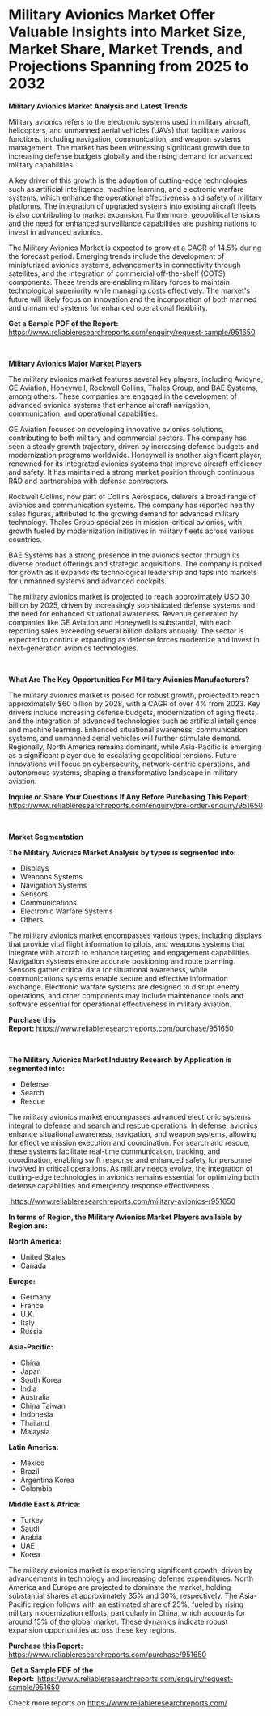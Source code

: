 <p><h1>Military Avionics Market Offer Valuable Insights into Market Size, Market Share, Market Trends, and Projections Spanning from 2025 to 2032</h1></p><p><strong>Military Avionics Market Analysis and Latest Trends</strong></p>
<p><p>Military avionics refers to the electronic systems used in military aircraft, helicopters, and unmanned aerial vehicles (UAVs) that facilitate various functions, including navigation, communication, and weapon systems management. The market has been witnessing significant growth due to increasing defense budgets globally and the rising demand for advanced military capabilities. </p><p>A key driver of this growth is the adoption of cutting-edge technologies such as artificial intelligence, machine learning, and electronic warfare systems, which enhance the operational effectiveness and safety of military platforms. The integration of upgraded systems into existing aircraft fleets is also contributing to market expansion. Furthermore, geopolitical tensions and the need for enhanced surveillance capabilities are pushing nations to invest in advanced avionics.</p><p>The Military Avionics Market is expected to grow at a CAGR of 14.5% during the forecast period. Emerging trends include the development of miniaturized avionics systems, advancements in connectivity through satellites, and the integration of commercial off-the-shelf (COTS) components. These trends are enabling military forces to maintain technological superiority while managing costs effectively. The market's future will likely focus on innovation and the incorporation of both manned and unmanned systems for enhanced operational flexibility.</p></p>
<p><strong>Get a Sample PDF of the Report:&nbsp;</strong> <a href="https://www.reliableresearchreports.com/enquiry/request-sample/951650?utm_campaign=3191&utm_medium=2&utm_source=Github&utm_content=ia&utm_term=06032025&utm_id=military-avionics">https://www.reliableresearchreports.com/enquiry/request-sample/951650</a></p>
<p>&nbsp;</p>
<p><strong>Military Avionics Major Market Players</strong></p>
<p><p>The military avionics market features several key players, including Avidyne, GE Aviation, Honeywell, Rockwell Collins, Thales Group, and BAE Systems, among others. These companies are engaged in the development of advanced avionics systems that enhance aircraft navigation, communication, and operational capabilities.</p><p>GE Aviation focuses on developing innovative avionics solutions, contributing to both military and commercial sectors. The company has seen a steady growth trajectory, driven by increasing defense budgets and modernization programs worldwide. Honeywell is another significant player, renowned for its integrated avionics systems that improve aircraft efficiency and safety. It has maintained a strong market position through continuous R&D and partnerships with defense contractors.</p><p>Rockwell Collins, now part of Collins Aerospace, delivers a broad range of avionics and communication systems. The company has reported healthy sales figures, attributed to the growing demand for advanced military technology. Thales Group specializes in mission-critical avionics, with growth fueled by modernization initiatives in military fleets across various countries.</p><p>BAE Systems has a strong presence in the avionics sector through its diverse product offerings and strategic acquisitions. The company is poised for growth as it expands its technological leadership and taps into markets for unmanned systems and advanced cockpits.</p><p>The military avionics market is projected to reach approximately USD 30 billion by 2025, driven by increasingly sophisticated defense systems and the need for enhanced situational awareness. Revenue generated by companies like GE Aviation and Honeywell is substantial, with each reporting sales exceeding several billion dollars annually. The sector is expected to continue expanding as defense forces modernize and invest in next-generation avionics technologies.</p></p>
<p>&nbsp;</p>
<p><strong>What Are The Key Opportunities For Military Avionics Manufacturers?</strong></p>
<p><p>The military avionics market is poised for robust growth, projected to reach approximately $60 billion by 2028, with a CAGR of over 4% from 2023. Key drivers include increasing defense budgets, modernization of aging fleets, and the integration of advanced technologies such as artificial intelligence and machine learning. Enhanced situational awareness, communication systems, and unmanned aerial vehicles will further stimulate demand. Regionally, North America remains dominant, while Asia-Pacific is emerging as a significant player due to escalating geopolitical tensions. Future innovations will focus on cybersecurity, network-centric operations, and autonomous systems, shaping a transformative landscape in military aviation.</p></p>
<p><strong>Inquire or Share Your Questions If Any Before Purchasing This Report:</strong> <a href="https://www.reliableresearchreports.com/enquiry/pre-order-enquiry/951650?utm_campaign=3191&utm_medium=2&utm_source=Github&utm_content=ia&utm_term=06032025&utm_id=military-avionics">https://www.reliableresearchreports.com/enquiry/pre-order-enquiry/951650</a></p>
<p>&nbsp;</p>
<p><strong>Market Segmentation</strong></p>
<p><strong>The Military Avionics Market Analysis by types is segmented into:</strong></p>
<p><ul><li>Displays</li><li>Weapons Systems</li><li>Navigation Systems</li><li>Sensors</li><li>Communications</li><li>Electronic Warfare Systems</li><li>Others</li></ul></p>
<p><p>The military avionics market encompasses various types, including displays that provide vital flight information to pilots, and weapons systems that integrate with aircraft to enhance targeting and engagement capabilities. Navigation systems ensure accurate positioning and route planning. Sensors gather critical data for situational awareness, while communications systems enable secure and effective information exchange. Electronic warfare systems are designed to disrupt enemy operations, and other components may include maintenance tools and software essential for operational effectiveness in military aviation.</p></p>
<p><strong>Purchase this Report:&nbsp;</strong><a href="https://www.reliableresearchreports.com/purchase/951650?utm_campaign=3191&utm_medium=2&utm_source=Github&utm_content=ia&utm_term=06032025&utm_id=military-avionics">https://www.reliableresearchreports.com/purchase/951650</a></p>
<p>&nbsp;</p>
<p><strong>The Military Avionics Market Industry Research by Application is segmented into:</strong></p>
<p><ul><li>Defense</li><li>Search</li><li>Rescue</li></ul></p>
<p><p>The military avionics market encompasses advanced electronic systems integral to defense and search and rescue operations. In defense, avionics enhance situational awareness, navigation, and weapon systems, allowing for effective mission execution and coordination. For search and rescue, these systems facilitate real-time communication, tracking, and coordination, enabling swift response and enhanced safety for personnel involved in critical operations. As military needs evolve, the integration of cutting-edge technologies in avionics remains essential for optimizing both defense capabilities and emergency response effectiveness.</p></p>
<p><a href="https://www.reliableresearchreports.com/military-avionics-r951650?utm_campaign=3191&utm_medium=2&utm_source=Github&utm_content=ia&utm_term=06032025&utm_id=military-avionics">&nbsp;https://www.reliableresearchreports.com/military-avionics-r951650</a></p>
<p><strong>In terms of Region, the Military Avionics Market Players available by Region are:</strong></p>
<p>
    <p> <strong> North America: </strong>
        <ul>
            <li>United States</li>
            <li>Canada</li>
        </ul>
        </p> 
    <p> <strong> Europe: </strong>
        <ul>
            <li>Germany</li>
            <li>France</li>
            <li>U.K.</li>
            <li>Italy</li>
            <li>Russia</li>
        </ul>
        </p> 
    <p> <strong> Asia-Pacific: </strong>
        <ul>
            <li>China</li>
            <li>Japan</li>
            <li>South Korea</li>
            <li>India</li>
            <li>Australia</li>
            <li>China Taiwan</li>
            <li>Indonesia</li>
            <li>Thailand</li>
            <li>Malaysia</li>
        </ul>
        </p> 
    <p> <strong> Latin America: </strong>
        <ul>
            <li>Mexico</li>
            <li>Brazil</li>
            <li>Argentina Korea</li>
            <li>Colombia</li>
        </ul>
        </p> 
    <p> <strong> Middle East & Africa: </strong>
        <ul>
            <li>Turkey</li>
            <li>Saudi</li>
            <li>Arabia</li>
            <li>UAE</li>
            <li>Korea</li>
        </ul>
    </p>
    </p>
<p><p>The military avionics market is experiencing significant growth, driven by advancements in technology and increasing defense expenditures. North America and Europe are projected to dominate the market, holding substantial shares at approximately 35% and 30%, respectively. The Asia-Pacific region follows with an estimated share of 25%, fueled by rising military modernization efforts, particularly in China, which accounts for around 15% of the global market. These dynamics indicate robust expansion opportunities across these key regions.</p></p>
<p><strong>Purchase this Report: </strong><a href="https://www.reliableresearchreports.com/purchase/951650?utm_campaign=3191&utm_medium=2&utm_source=Github&utm_content=ia&utm_term=06032025&utm_id=military-avionics">https://www.reliableresearchreports.com/purchase/951650</a></p>
<p>&nbsp;<strong>Get a Sample PDF of the Report:&nbsp;&nbsp;</strong><a href="https://www.reliableresearchreports.com/enquiry/request-sample/951650?utm_campaign=3191&utm_medium=2&utm_source=Github&utm_content=ia&utm_term=06032025&utm_id=military-avionics">https://www.reliableresearchreports.com/enquiry/request-sample/951650</a></p>
<p><strong></strong></p>
<p>Check more reports on <a href="https://www.reliableresearchreports.com/?utm_campaign=3191&utm_medium=2&utm_source=Github&utm_content=ia&utm_term=06032025&utm_id=military-avionics">https://www.reliableresearchreports.com/</a></p>